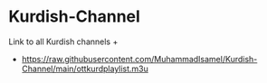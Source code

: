 
# Kurdish-Channel
 Link to all Kurdish channels
+
+ https://raw.githubusercontent.com/MuhammadIsamel/Kurdish-Channel/main/ottkurdplaylist.m3u
